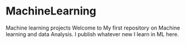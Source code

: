 # MachineLearning
Machine learning projects
Welcome to My first repository on Machine learning and data
Analysis.
I publish whatever new I learn in ML here. 
